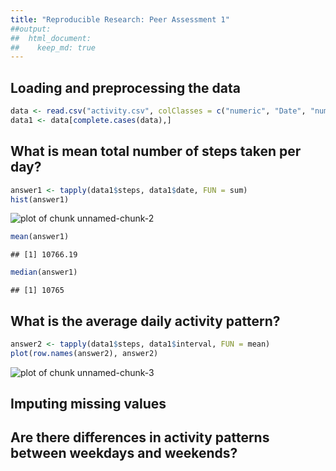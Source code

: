 ```yaml
---
title: "Reproducible Research: Peer Assessment 1"
##output: 
##  html_document:
##    keep_md: true
---
```



## Loading and preprocessing the data

```r
data <- read.csv("activity.csv", colClasses = c("numeric", "Date", "numeric"))
data1 <- data[complete.cases(data),]
```

## What is mean total number of steps taken per day?

```r
answer1 <- tapply(data1$steps, data1$date, FUN = sum)
hist(answer1)
```

![plot of chunk unnamed-chunk-2](figure/unnamed-chunk-2-1.png) 

```r
mean(answer1)
```

```
## [1] 10766.19
```

```r
median(answer1)
```

```
## [1] 10765
```


## What is the average daily activity pattern?

```r
answer2 <- tapply(data1$steps, data1$interval, FUN = mean)
plot(row.names(answer2), answer2)
```

![plot of chunk unnamed-chunk-3](figure/unnamed-chunk-3-1.png) 


## Imputing missing values



## Are there differences in activity patterns between weekdays and weekends?
